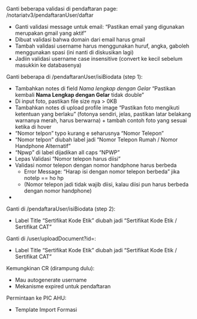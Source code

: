 Ganti beberapa validasi di pendaftaran page: /notariatv3/pendaftaranUser/daftar 
- Ganti validasi message untuk email: “Pastikan email yang digunakan merupakan gmail yang aktif” 
- Dibuat validasi bahwa domain dari email harus gmail
- Tambah validasi username harus menggunakan huruf, angka, gaboleh menggunakan spasi (ini nanti di diskusikan lagi)
- Jadiin validasi username case insensitive (convert ke kecil sebelum masukkin ke databasenya)


Ganti beberapa di /pendaftaranUser/isiBiodata (step 1):
- Tambahkan notes di field *Nama lengkap dengan Gelar*
  “Pastikan kembali **Nama Lengkap dengan Gelar** tidak double” 
- Di input foto, pastikan file size nya > 0KB
- Tambahkan notes di upload profile image
  “Pastikan foto mengikuti ketentuan yang berlaku” (fotonya sendiri, jelas, pastikan latar belakang warnanya merah, harus berwarna) + tambah contoh foto yang sesuai ketika di hover
- “Nomor telpon” typo kurang e seharusnya “Nomor Telepon” 
- “Nomor telpon” diubah label jadi “Nomor Telepon Rumah / Nomor Handphone Alternatif”
- “Npwp” di label dijadikan all caps “NPWP”
- Lepas Validasi “Nomor telepon harus diisi”
- Validasi nomor telepon dengan nomor handphone harus berbeda
	- Error Message: “Harap isi dengan nomor telepon berbeda” jika notelp == ho hp
	- (Nomor telepon jadi tidak wajib diisi, kalau diisi pun harus berbeda dengan nomor handphone)
- 

Ganti di /pendaftaraUser/isiBiodata (step 2):
- Label Title “Sertifikat Kode Etik” diubah jadi “Sertifikat Kode Etik / Sertifikat CAT”

Ganti di /user/uploadDocument?id=:
- Label Title “Sertifikat Kode Etik” diubah jadi “Sertifikat Kode Etik / Sertifikat CAT”

Kemungkinan CR (dirampung dulu):
- Mau autogenerate username 
- Mekanisme expired untuk pendaftaran

Permintaan ke PIC AHU: 
- Template Import Formasi
